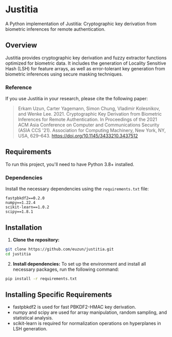 # Justitia

A Python implementation of Justitia: Cryptographic key derivation from biometric inferences for remote authentication.

## Overview

Justitia provides cryptographic key derivation and fuzzy extractor functions optimized for biometric data. It includes the generation of Locality Sensitive Hash (LSH) for feature arrays, as well as error-tolerant key generation from biometric inferences using secure masking techniques.

### Reference

If you use Justitia in your research, please cite the following paper:

> Erkam Uzun, Carter Yagemann, Simon Chung, Vladimir Kolesnikov, and Wenke Lee. 2021. Cryptographic Key Derivation from Biometric Inferences for Remote Authentication. In Proceedings of the 2021 ACM Asia Conference on Computer and Communications Security (ASIA CCS '21). Association for Computing Machinery, New York, NY, USA, 629–643. https://doi.org/10.1145/3433210.3437512

## Requirements

To run this project, you'll need to have Python 3.8+ installed.

### Dependencies

Install the necessary dependencies using the `requirements.txt` file:

```plaintext
fastpbkdf2==0.2.0
numpy==1.22.4
scikit-learn==1.0.2
scipy==1.8.1
```

## Installation

1. **Clone the repository:**
```bash
git clone https://github.com/euzun/justitia.git
cd justitia
```
2. **Install dependencies:**
To set up the environment and install all necessary packages, run the following command:
```bash
pip install -r requirements.txt
```

## Installing Specific Requirements

* fastpbkdf2 is used for fast PBKDF2-HMAC key derivation.
* numpy and scipy are used for array manipulation, random sampling, and statistical analysis.
* scikit-learn is required for normalization operations on hyperplanes in LSH generation.